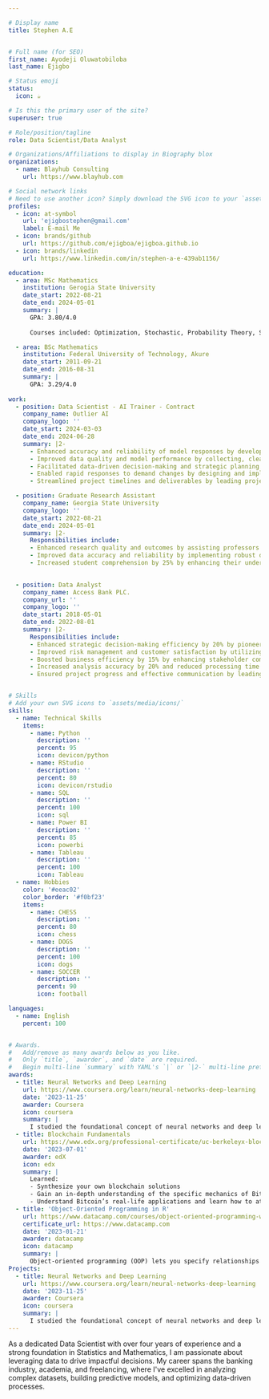 ```yaml
---

# Display name
title: Stephen A.E


# Full name (for SEO)
first_name: Ayodeji Oluwatobiloba
last_name: Ejigbo

# Status emoji
status:
  icon: ☕️

# Is this the primary user of the site?
superuser: true

# Role/position/tagline
role: Data Scientist/Data Analyst

# Organizations/Affiliations to display in Biography blox
organizations:
  - name: Blayhub Consulting
    url: https://www.blayhub.com

# Social network links
# Need to use another icon? Simply download the SVG icon to your `assets/media/icons/` folder.
profiles:
  - icon: at-symbol
    url: 'ejigbostephen@gmail.com'
    label: E-mail Me
  - icon: brands/github
    url: https://github.com/ejigboa/ejigboa.github.io
  - icon: brands/linkedin
    url: https://www.linkedin.com/in/stephen-a-e-439ab1156/

education:
  - area: MSc Mathematics
    institution: Gerogia State University
    date_start: 2022-08-21
    date_end: 2024-05-01
    summary: |
      GPA: 3.80/4.0
      
      Courses included: Optimization, Stochastic, Probability Theory, Statistical Inference, Linear Algebra, Multivariate Statistics, Time Series Analysis, Bayesian Statistics

  - area: BSc Mathematics
    institution: Federal University of Technology, Akure
    date_start: 2011-09-21
    date_end: 2016-08-31
    summary: |
      GPA: 3.29/4.0
    
work:
  - position: Data Scientist - AI Trainer - Contract
    company_name: Outlier AI
    company_logo: ''
    date_start: 2024-03-03
    date_end: 2024-06-28
    summary: |2-
      - Enhanced accuracy and reliability of model responses by developing and fine-tuning a Large Language Model (LLM) for answering SQL and Python questions using pre-trained models like GPT and BERT.
      - Improved data quality and model performance by collecting, cleaning, and annotating diverse datasets of SQL and Python questions and answers from online forums, educational resources, and public repositories using Python, Pandas, and NumPy.
      - Facilitated data-driven decision-making and strategic planning by utilizing Tableau to visualize key model insights and performance metrics.
      - Enabled rapid responses to demand changes by designing and implementing models using SnowSQL to track the flow of goods within retailers.
      - Streamlined project timelines and deliverables by leading project management efforts for data collection and model development.

  - position: Graduate Research Assistant
    company_name: Georgia State University
    company_logo: ''
    date_start: 2022-08-21
    date_end: 2024-05-01
    summary: |2-
      Responsibilities include:
      - Enhanced research quality and outcomes by assisting professors in data-driven research projects, utilizing R Programming and SAS to clean, analyze, visualize, and interpret data.
      - Improved data accuracy and reliability by implementing robust data cleaning techniques to identify and correct errors in large datasets.
      - Increased student comprehension by 25% by enhancing their understanding of statistics, R programming, and algorithmic problem-solving.

  
  - position: Data Analyst
    company_name: Access Bank PLC.
    company_url: ''
    company_logo: ''
    date_start: 2018-05-01
    date_end: 2022-08-01
    summary: |2-
      Responsibilities include:
      - Enhanced strategic decision-making efficiency by 20% by pioneering monthly financial reports from SQL relational databases, revealing critical business trends through data collection and cleaning.
      - Improved risk management and customer satisfaction by utilizing Python (Pandas) for social media risk exposure assessment, including importing and cleaning data from various sources.
      - Boosted business efficiency by 15% by enhancing stakeholder comprehension through detailed Power BI dashboards based on cleaned and analyzed data.
      - Increased analysis accuracy by 20% and reduced processing time by 40% by leveraging Python for precise data manipulation, including data cleaning and transformation.
      - Ensured project progress and effective communication by leading project management initiatives for IT deliverables and facilitating collaboration between business and technology teams.


# Skills
# Add your own SVG icons to `assets/media/icons/`
skills:
  - name: Technical Skills
    items:
      - name: Python
        description: ''
        percent: 95
        icon: devicon/python
      - name: RStudio
        description: ''
        percent: 80
        icon: devicon/rstudio
      - name: SQL
        description: ''
        percent: 100
        icon: sql
      - name: Power BI
        description: ''
        percent: 85
        icon: powerbi
      - name: Tableau
        description: ''
        percent: 100
        icon: Tableau  
  - name: Hobbies
    color: '#eeac02'
    color_border: '#f0bf23'
    items:
      - name: CHESS
        description: ''
        percent: 80
        icon: chess
      - name: DOGS
        description: ''
        percent: 100
        icon: dogs
      - name: SOCCER
        description: ''
        percent: 90
        icon: football

languages:
  - name: English
    percent: 100


# Awards.
#   Add/remove as many awards below as you like.
#   Only `title`, `awarder`, and `date` are required.
#   Begin multi-line `summary` with YAML's `|` or `|2-` multi-line prefix and indent 2 spaces below.
awards:
  - title: Neural Networks and Deep Learning
    url: https://www.coursera.org/learn/neural-networks-deep-learning
    date: '2023-11-25'
    awarder: Coursera
    icon: coursera
    summary: |
      I studied the foundational concept of neural networks and deep learning. By the end, I was familiar with the significant technological trends driving the rise of deep learning; build, train, and apply fully connected deep neural networks; implement efficient (vectorized) neural networks; identify key parameters in a neural network’s architecture; and apply deep learning to your own applications.
  - title: Blockchain Fundamentals
    url: https://www.edx.org/professional-certificate/uc-berkeleyx-blockchain-fundamentals
    date: '2023-07-01'
    awarder: edX
    icon: edx
    summary: |
      Learned:
      - Synthesize your own blockchain solutions
      - Gain an in-depth understanding of the specific mechanics of Bitcoin
      - Understand Bitcoin’s real-life applications and learn how to attack and destroy Bitcoin, Ethereum, smart contracts and Dapps, and alternatives to Bitcoin’s Proof-of-Work consensus algorithm
  - title: 'Object-Oriented Programming in R'
    url: https://www.datacamp.com/courses/object-oriented-programming-with-s3-and-r6-in-r
    certificate_url: https://www.datacamp.com
    date: '2023-01-21'
    awarder: datacamp
    icon: datacamp
    summary: |
      Object-oriented programming (OOP) lets you specify relationships between functions and the objects that they can act on, helping you manage complexity in your code. This is an intermediate level course, providing an introduction to OOP, using the S3 and R6 systems. S3 is a great day-to-day R programming tool that simplifies some of the functions that you write. R6 is especially useful for industry-specific analyses, working with web APIs, and building GUIs.
Projects:
  - title: Neural Networks and Deep Learning
    url: https://www.coursera.org/learn/neural-networks-deep-learning
    date: '2023-11-25'
    awarder: Coursera
    icon: coursera
    summary: |
      I studied the foundational concept of neural networks and deep learning. By the end, I was famili
---
```



As a dedicated Data Scientist with over four years of experience and a strong foundation in Statistics and Mathematics, I am passionate about leveraging data to drive impactful decisions. My career spans the banking industry, academia, and freelancing, where I've excelled in analyzing complex datasets, building predictive models, and optimizing data-driven processes.

